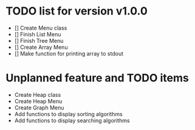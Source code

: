 # TODO list for version v1.0.0
- [] Create Menu class
- [] Finish List Menu
- [] Finish Tree Menu
- [] Create Array Menu
- [] Make function for printing array to stdout

# Unplanned feature and TODO items
* Create Heap class
* Create Heap Menu
* Create Graph Menu
* Add functions to display sorting algorithms
* Add functions to display searching algorithms
